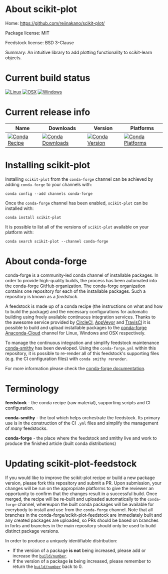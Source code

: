 About scikit-plot
=================

Home: https://github.com/reiinakano/scikit-plot/

Package license: MIT

Feedstock license: BSD 3-Clause

Summary: An intuitive library to add plotting functionality to scikit-learn objects.



Current build status
====================

[![Linux](https://img.shields.io/circleci/project/github/conda-forge/scikit-plot-feedstock/master.svg?label=Linux)](https://circleci.com/gh/conda-forge/scikit-plot-feedstock)
[![OSX](https://img.shields.io/travis/conda-forge/scikit-plot-feedstock/master.svg?label=macOS)](https://travis-ci.org/conda-forge/scikit-plot-feedstock)
[![Windows](https://img.shields.io/appveyor/ci/conda-forge/scikit-plot-feedstock/master.svg?label=Windows)](https://ci.appveyor.com/project/conda-forge/scikit-plot-feedstock/branch/master)

Current release info
====================

| Name | Downloads | Version | Platforms |
| --- | --- | --- | --- |
| [![Conda Recipe](https://img.shields.io/badge/recipe-scikit--plot-green.svg)](https://anaconda.org/conda-forge/scikit-plot) | [![Conda Downloads](https://img.shields.io/conda/dn/conda-forge/scikit-plot.svg)](https://anaconda.org/conda-forge/scikit-plot) | [![Conda Version](https://img.shields.io/conda/vn/conda-forge/scikit-plot.svg)](https://anaconda.org/conda-forge/scikit-plot) | [![Conda Platforms](https://img.shields.io/conda/pn/conda-forge/scikit-plot.svg)](https://anaconda.org/conda-forge/scikit-plot) |

Installing scikit-plot
======================

Installing `scikit-plot` from the `conda-forge` channel can be achieved by adding `conda-forge` to your channels with:

```
conda config --add channels conda-forge
```

Once the `conda-forge` channel has been enabled, `scikit-plot` can be installed with:

```
conda install scikit-plot
```

It is possible to list all of the versions of `scikit-plot` available on your platform with:

```
conda search scikit-plot --channel conda-forge
```


About conda-forge
=================

conda-forge is a community-led conda channel of installable packages.
In order to provide high-quality builds, the process has been automated into the
conda-forge GitHub organization. The conda-forge organization contains one repository
for each of the installable packages. Such a repository is known as a *feedstock*.

A feedstock is made up of a conda recipe (the instructions on what and how to build
the package) and the necessary configurations for automatic building using freely
available continuous integration services. Thanks to the awesome service provided by
[CircleCI](https://circleci.com/), [AppVeyor](http://www.appveyor.com/)
and [TravisCI](https://travis-ci.org/) it is possible to build and upload installable
packages to the [conda-forge](https://anaconda.org/conda-forge)
[Anaconda-Cloud](http://docs.anaconda.org/) channel for Linux, Windows and OSX respectively.

To manage the continuous integration and simplify feedstock maintenance
[conda-smithy](http://github.com/conda-forge/conda-smithy) has been developed.
Using the ``conda-forge.yml`` within this repository, it is possible to re-render all of
this feedstock's supporting files (e.g. the CI configuration files) with ``conda smithy rerender``.

For more information please check the [conda-forge documentation](https://conda-forge.org/docs/).

Terminology
===========

**feedstock** - the conda recipe (raw material), supporting scripts and CI configuration.

**conda-smithy** - the tool which helps orchestrate the feedstock.
                   Its primary use is in the construction of the CI ``.yml`` files
                   and simplify the management of *many* feedstocks.

**conda-forge** - the place where the feedstock and smithy live and work to
                  produce the finished article (built conda distributions)


Updating scikit-plot-feedstock
==============================

If you would like to improve the scikit-plot recipe or build a new
package version, please fork this repository and submit a PR. Upon submission,
your changes will be run on the appropriate platforms to give the reviewer an
opportunity to confirm that the changes result in a successful build. Once
merged, the recipe will be re-built and uploaded automatically to the
`conda-forge` channel, whereupon the built conda packages will be available for
everybody to install and use from the `conda-forge` channel.
Note that all branches in the conda-forge/scikit-plot-feedstock are
immediately built and any created packages are uploaded, so PRs should be based
on branches in forks and branches in the main repository should only be used to
build distinct package versions.

In order to produce a uniquely identifiable distribution:
 * If the version of a package **is not** being increased, please add or increase
   the [``build/number``](http://conda.pydata.org/docs/building/meta-yaml.html#build-number-and-string).
 * If the version of a package **is** being increased, please remember to return
   the [``build/number``](http://conda.pydata.org/docs/building/meta-yaml.html#build-number-and-string)
   back to 0.